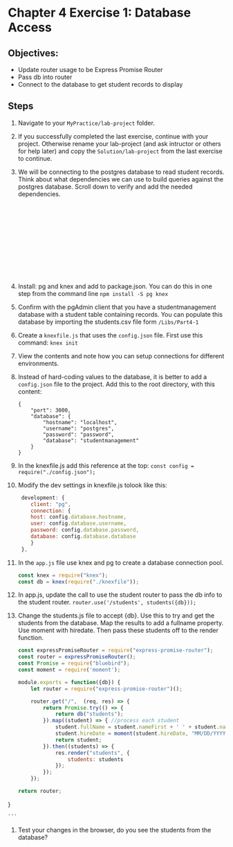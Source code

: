 # Chapter 4 Exercise 1: Database Access

## Objectives:
* Update router usage to be Express Promise Router
* Pass db into router
* Connect to the database to get student records to display

## Steps 

1. Navigate to your `MyPractice/lab-project` folder.

1. If you successfully completed the last exercise, continue with your project. Otherwise rename your lab-project (and ask intructor or others for help later) and copy the `Solution/lab-project` from the last exercise to continue.

1. We will be connecting to the postgres database to read student records. Think about what dependencies we can use to build queries against the postgres database. Scroll down to verify and add the needed dependencies.
	```













	```

1. Install:  pg and knex and add to package.json. You can do this in one step from the command line 
`npm install -S pg knex `

1. Confirm with the pgAdmin client that you have a studentmanagement database with a student table containing records. You can populate this database by importing the students.csv file form `/Libs/Part4-1`



1. Create a `knexfile.js` that uses the `config.json` file. First use this command:
```knex init```

1. View the contents and note how you can setup connections for different environments.

1. Instead of hard-coding values to the database, it is better to add a `config.json` file to the project. Add this to the root directory, with this content:
	```
	{
		"port": 3000,
		"database": {
			"hostname": "localhost",
			"username": "postgres",
			"password": "password",
			"database": "studentmanagement"
		} 
	}
	```

1. In the knexfile.js add this reference at the top:
	``` const config = require("./config.json"); ```

1. 	Modify the dev settings in knexfile.js tolook like this:
	```javascript	
	 development: {
		client: "pg",
		connection: {
		host: config.database.hostname,
		user: config.database.username,
		password: config.database.password,
		database: config.database.database
		}
 	 },
	```

1. In the `app.js` file use knex and pg to create a database connection pool.
	``` javascript
	const knex = require("knex");
	const db = knex(require("./knexfile"));
	```

1. In app.js, update the call to use the student router to pass the db info to the student router.
	``` router.use('/students', students({db})); ```

1. Change the students.js file to accept {db}. Use this to try and get the students from the database. Map the results to add a fullname property. Use moment with hiredate. Then pass these students off to the render function.  

	``` javascript
	const expressPromiseRouter = require("express-promise-router");
	const router = expressPromiseRouter();
	const Promise = require("bluebird");
	const moment = require('moment');

	module.exports = function({db}) {
		let router = require("express-promise-router")();

		router.get("/",  (req, res) => {
			return Promise.try(() => {
				return db("students");
			}).map((student) => { //process each student
				student.fullName = student.nameFirst + ' ' + student.nameLast;
				student.hireDate = moment(student.hireDate, "MM/DD/YYYY")
				return student;
			}).then((students) => {
				res.render("students", {
					students: students
				});
			});
		});

	return router;
}

	```

1. Test your changes in the browser, do you see the students from the database?









